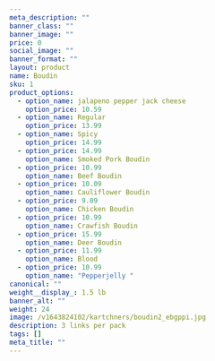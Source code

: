 ```yaml
---
meta_description: ""
banner_class: ""
banner_image: ""
price: 0
social_image: ""
banner_format: ""
layout: product
name: Boudin
sku: 1
product_options:
  - option_name: jalapeno pepper jack cheese
    option_price: 10.59
  - option_name: Regular
    option_price: 13.99
  - option_name: Spicy
    option_price: 14.99
  - option_price: 14.99
    option_name: Smoked Pork Boudin
  - option_price: 10.99
    option_name: Beef Boudin
  - option_price: 10.09
    option_name: Cauliflower Boudin
  - option_price: 9.09
    option_name: Chicken Boudin
  - option_price: 10.99
    option_name: Crawfish Boudin
  - option_price: 15.99
    option_name: Deer Boudin
  - option_price: 11.99
    option_name: Blood
  - option_price: 10.99
    option_name: "Pepperjelly "
canonical: ""
weight__display_: 1.5 lb
banner_alt: ""
weight: 24
image: /v1643824102/kartchners/boudin2_ebgppi.jpg
description: 3 links per pack
tags: []
meta_title: ""
---
```

